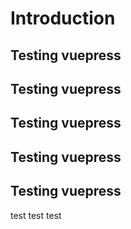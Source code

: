 # Introduction

## Testing vuepress

## Testing vuepress

## Testing vuepress

## Testing vuepress

## Testing vuepress

test test test
